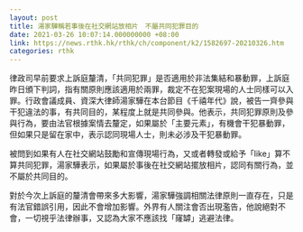```yaml
---
layout: post
title: 湯家驊稱若事後在社交網站放相片　不屬共同犯罪目的
date: 2021-03-26 10:07:14.000000000 +08:00
link: https://news.rthk.hk/rthk/ch/component/k2/1582697-20210326.htm
categories: rthk
---
```


律政司早前要求上訴庭釐清，「共同犯罪」是否適用於非法集結和暴動罪，上訴庭昨日頒下判詞，指有關原則應該適用於兩罪，裁定不在犯案現場的人士同樣可以入罪。行政會議成員、資深大律師湯家驊在本台節目《千禧年代》說，被告一齊參與干犯違法的事，有共同目的，某程度上就是共同參與。他表示，共同犯罪原則及參與行為，要由法官根據案情去釐定，如果屬於「主要元素」，有機會干犯暴動罪，但如果只是留在家中，表示認同現場人士，則未必涉及干犯暴動罪。

被問到如果有人在社交網站鼓勵和宣傳現場行為，又或者轉發或給予「like」算不算共同犯罪，湯家驊表示，如果屬於事後在社交網站擺放相片，認同有關行為，並不屬於共同目的。

對於今次上訴庭的釐清會帶來多大影響，湯家驊強調相關法律原則一直存在，只是有法官錯誤引用，因此不會增加影響。外界有人關注會否出現濫告，他說絕對不會，一切視乎法律辦事，又認為大家不應該找「窿罅」逃避法律。
